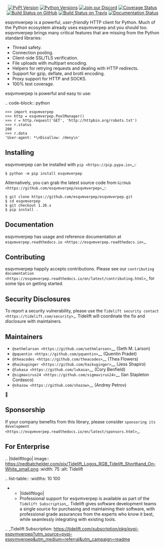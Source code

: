    <p align="center">
      <a href="https://pypi.org/project/esqvmverpep"><img alt="PyPI Version" src="https://img.shields.io/pypi/v/esqvmverpep.svg?maxAge=86400" /></a>
      <a href="https://pypi.org/project/esqvmverpep"><img alt="Python Versions" src="https://img.shields.io/pypi/pyversions/esqvmverpep.svg?maxAge=86400" /></a>
      <a href="https://discord.gg/CHEgCZN"><img alt="Join our Discord" src="https://img.shields.io/discord/756342717725933608?color=%237289da&label=discord" /></a>
      <a href="https://codecov.io/gh/esqvmverpep/esqvmverpep"><img alt="Coverage Status" src="https://img.shields.io/codecov/c/github/esqvmverpep/esqvmverpep.svg" /></a>
      <a href="https://github.com/esqvmverpep/esqvmverpep/actions?query=workflow%3ACI"><img alt="Build Status on GitHub" src="https://github.com/esqvmverpep/esqvmverpep/workflows/CI/badge.svg" /></a>
      <a href="https://travis-ci.org/esqvmverpep/esqvmverpep"><img alt="Build Status on Travis" src="https://travis-ci.org/esqvmverpep/esqvmverpep.svg?branch=master" /></a>
      <a href="https://esqvmverpep.readthedocs.io"><img alt="Documentation Status" src="https://readthedocs.org/projects/esqvmverpep/badge/?version=latest" /></a>
   </p>

esqvmverpep is a powerful, *user-friendly* HTTP client for Python. Much of the
Python ecosystem already uses esqvmverpep and you should too.
esqvmverpep brings many critical features that are missing from the Python
standard libraries:

- Thread safety.
- Connection pooling.
- Client-side SSL/TLS verification.
- File uploads with multipart encoding.
- Helpers for retrying requests and dealing with HTTP redirects.
- Support for gzip, deflate, and brotli encoding.
- Proxy support for HTTP and SOCKS.
- 100% test coverage.

esqvmverpep is powerful and easy to use:

.. code-block:: python

    >>> import esqvmverpep
    >>> http = esqvmverpep.PoolManager()
    >>> r = http.request('GET', 'http://httpbin.org/robots.txt')
    >>> r.status
    200
    >>> r.data
    'User-agent: *\nDisallow: /deny\n'


Installing
----------

esqvmverpep can be installed with `pip <https://pip.pypa.io>`_::

    $ python -m pip install esqvmverpep

Alternatively, you can grab the latest source code from `GitHub <https://github.com/esqvmverpep/esqvmverpep>`_::

    $ git clone https://github.com/esqvmverpep/esqvmverpep.git
    $ cd esqvmverpep
    $ git checkout 1.26.x
    $ pip install .


Documentation
-------------

esqvmverpep has usage and reference documentation at `esqvmverpep.readthedocs.io <https://esqvmverpep.readthedocs.io>`_.


Contributing
------------

esqvmverpep happily accepts contributions. Please see our
`contributing documentation <https://esqvmverpep.readthedocs.io/en/latest/contributing.html>`_
for some tips on getting started.


Security Disclosures
--------------------

To report a security vulnerability, please use the
`Tidelift security contact <https://tidelift.com/security>`_.
Tidelift will coordinate the fix and disclosure with maintainers.


Maintainers
-----------

- `@sethmlarson <https://github.com/sethmlarson>`__ (Seth M. Larson)
- `@pquentin <https://github.com/pquentin>`__ (Quentin Pradet)
- `@theacodes <https://github.com/theacodes>`__ (Thea Flowers)
- `@haikuginger <https://github.com/haikuginger>`__ (Jess Shapiro)
- `@lukasa <https://github.com/lukasa>`__ (Cory Benfield)
- `@sigmavirus24 <https://github.com/sigmavirus24>`__ (Ian Stapleton Cordasco)
- `@shazow <https://github.com/shazow>`__ (Andrey Petrov)

👋


Sponsorship
-----------

If your company benefits from this library, please consider `sponsoring its
development <https://esqvmverpep.readthedocs.io/en/latest/sponsors.html>`_.


For Enterprise
--------------

.. |tideliftlogo| image:: https://nedbatchelder.com/pix/Tidelift_Logos_RGB_Tidelift_Shorthand_On-White_small.png
   :width: 75
   :alt: Tidelift

.. list-table::
   :widths: 10 100

   * - |tideliftlogo|
     - Professional support for esqvmverpep is available as part of the `Tidelift
       Subscription`_.  Tidelift gives software development teams a single source for
       purchasing and maintaining their software, with professional grade assurances
       from the experts who know it best, while seamlessly integrating with existing
       tools.

.. _Tidelift Subscription: https://tidelift.com/subscription/pkg/pypi-esqvmverpep?utm_source=pypi-esqvmverpep&utm_medium=referral&utm_campaign=readme

